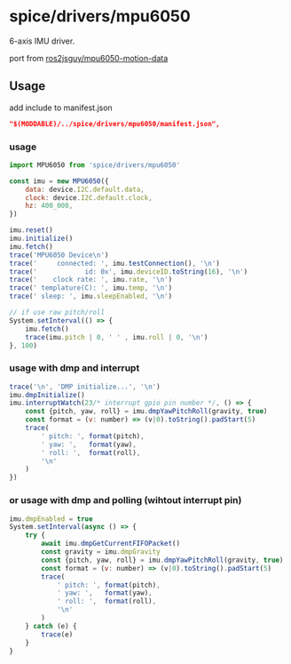 spice/drivers/mpu6050
================

6-axis IMU driver.

port from [ros2jsguy/mpu6050-motion-data](https://github.com/ros2jsguy/mpu6050-motion-data)

Usage
----------------
add include to manifest.json

```json
"$(MODDABLE)/../spice/drivers/mpu6050/manifest.json",
```

### usage
```javascript
import MPU6050 from 'spice/drivers/mpu6050'

const imu = new MPU6050({
	data: device.I2C.default.data,
	clock: device.I2C.default.clock,
	hz: 400_000,
})

imu.reset()
imu.initialize()
imu.fetch()
trace('MPU6050 Device\n')
trace('     connected: ', imu.testConnection(), '\n')
trace('            id: 0x', imu.deviceID.toString(16), '\n')
trace('    clock rate: ', imu.rate, '\n')
trace(' templature(C): ', imu.temp, '\n')
trace(' sleep: ', imu.sleepEnabled, '\n')

// if use raw pitch/roll
System.setInterval(() => {
    imu.fetch()
    trace(imu.pitch | 0, ' ' , imu.roll | 0, '\n')
}, 100)
```

### usage with dmp and interrupt
```javascript
trace('\n', 'DMP initialize...', '\n')
imu.dmpInitialize()
imu.interruptWatch(23/* interrupt gpio pin number */, () => {
    const {pitch, yaw, roll} = imu.dmpYawPitchRoll(gravity, true)
    const format = (v: number) => (v|0).toString().padStart(5)
    trace(
        ' pitch: ', format(pitch), 
        ' yaw: ',   format(yaw), 
        ' roll: ',  format(roll),
        '\n'
    )
})


```

### or usage with dmp and polling (wihtout interrupt pin)
```javascript
imu.dmpEnabled = true
System.setInterval(async () => {
    try {
        await imu.dmpGetCurrentFIFOPacket()
        const gravity = imu.dmpGravity
        const {pitch, yaw, roll} = imu.dmpYawPitchRoll(gravity, true)
        const format = (v: number) => (v|0).toString().padStart(5)
        trace(
        	' pitch: ', format(pitch), 
        	' yaw: ',   format(yaw), 
        	' roll: ',  format(roll),
        	'\n'
        )
    } catch (e) {
        trace(e)
    }
}
```
